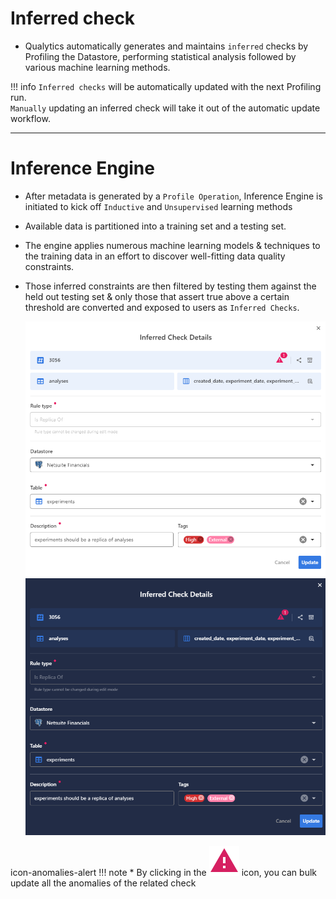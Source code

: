 # Inferred check

* Qualytics automatically generates and maintains `inferred` checks by Profiling the Datastore, performing statistical analysis followed by various machine learning methods. 

!!! info
     `Inferred checks` will be automatically updated with the next Profiling run.   
     `Manually` updating an inferred check will take it out of the automatic update workflow. 

---

# Inference Engine

* After metadata is generated by a `Profile Operation`, Inference Engine is initiated to kick off  `Inductive` and `Unsupervised` learning methods 

* Available data is partitioned into a training set and a testing set.  

* The engine applies numerous machine learning models & techniques to the training data in an effort to discover well-fitting data quality constraints. 

* Those inferred constraints are then filtered by testing them against the held out testing set & only those that assert true above a certain threshold are converted and exposed to users as `Inferred Checks`.


    ![Screenshot](../assets/checks/infered-check-details-light.png#only-light)
    ![Screenshot](../assets/checks/infered-check-details-dark.png#only-dark)

icon-anomalies-alert
!!! note
    * By clicking in the  ![Screenshot](../assets/checks/rule-types/icons/icon-anomalies-alert.svg) icon, you can bulk update all the anomalies of the related check